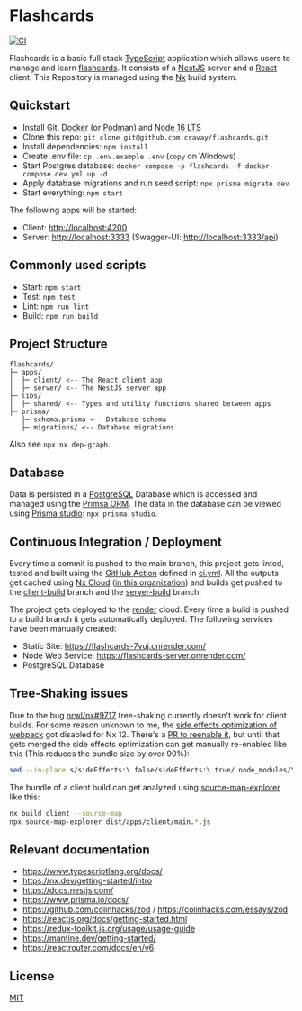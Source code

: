 # Flashcards

[![CI](https://github.com/cravay/flashcards/actions/workflows/ci.yml/badge.svg)](https://github.com/cravay/flashcards/actions/workflows/ci.yml)

Flashcards is a basic full stack [TypeScript](https://www.typescriptlang.org/) application which allows users to manage
and learn [flashcards](https://en.wikipedia.org/wiki/Flashcard). It consists of a [NestJS](https://nestjs.com/) server
and a [React](https://reactjs.org/) client. This Repository is managed using the [Nx](https://nx.dev/) build system.

## Quickstart

- Install [Git](https://git-scm.com/), [Docker](https://www.docker.com/) (or [Podman](https://podman.io/)) and [Node 16 LTS](https://nodejs.org/)
- Clone this repo: `git clone git@github.com:cravay/flashcards.git`
- Install dependencies: `npm install`
- Create .env file: `cp .env.example .env` (`copy` on Windows)
- Start Postgres database: `docker compose -p flashcards -f docker-compose.dev.yml up -d`
- Apply database migrations and run seed script: `npx prisma migrate dev`
- Start everything: `npm start`

The following apps will be started:

- Client: <http://localhost:4200>
- Server: <http://localhost:3333> (Swagger-UI: <http://localhost:3333/api>)

## Commonly used scripts

- Start: `npm start`
- Test: `npm test`
- Lint: `npm run lint`
- Build: `npm run build`

## Project Structure

```text
flashcards/
├─ apps/
│  ├─ client/ <-- The React client app
│  ├─ server/ <-- The NestJS server app
├─ libs/
│  ├─ shared/ <-- Types and utility functions shared between apps
├─ prisma/
   ├─ schema.prisma <-- Database schema
   ├─ migrations/ <-- Database migrations
```

Also see `npx nx dep-graph`.

<!-- Generated using: https://tree.nathanfriend.io/?s=(%27options!(%27fancy!true~fullPath!false~trailingSlash!true~rootDot!false)~2(%272%27flashcards*apps3client3server*libs3shared*0schema.0migrations%27)~version!%271%27)*%5Cn--%20%200prisma32source!3*-%01320-* -->

## Database

Data is persisted in a [PostgreSQL](https://www.postgresql.org/) Database which is accessed and managed using the [Primsa ORM](https://www.prisma.io/).
The data in the database can be viewed using [Prisma studio](https://www.prisma.io/studio): `npx prisma studio`.

## Continuous Integration / Deployment

Every time a commit is pushed to the main branch, this project gets linted, tested and built using
the [GitHub Action](https://github.com/features/actions) defined in [ci.yml](https://github.com/cravay/flashcards/blob/main/.github/workflows/ci.yml).
All the outputs get cached using [Nx Cloud](https://nx.app/) ([in this organization](https://nx.app/orgs/624ddb8a81e08f00053c551c/workspaces/624ddbbc2a9400251c0f601f))
and builds get pushed to the [client-build](https://github.com/cravay/flashcards/tree/client-build)
branch and the [server-build](https://github.com/cravay/flashcards/tree/server-build) branch.

The project gets deployed to the [render](https://render.com/) cloud. Every time a build is pushed to a build branch it
gets automatically deployed. The following services have been manually created:

- Static Site: <https://flashcards-7vuj.onrender.com/>
- Node Web Service: <https://flashcards-server.onrender.com/>
- PostgreSQL Database

## Tree-Shaking issues

Due to the bug [nrwl/nx#9717](https://github.com/nrwl/nx/issues/9717) tree-shaking currently doesn't work for client builds. 
For some reason unknown to me, the [side effects optimization of webpack](https://webpack.js.org/configuration/optimization/#optimizationsideeffects)
got disabled for Nx 12. There's a [PR to reenable it](https://github.com/nrwl/nx/pull/8296), but until that gets merged 
the side effects optimization can get manually re-enabled like this (This reduces the bundle size by over 90%):

```bash
sed --in-place s/sideEffects:\ false/sideEffects:\ true/ node_modules/\@nrwl/web/src/utils/config.js
```

The bundle of a client build can get analyzed using [source-map-explorer](https://github.com/danvk/source-map-explorer) like this:

```bash
nx build client --source-map
npx source-map-explorer dist/apps/client/main.*.js
```

## Relevant documentation

- <https://www.typescriptlang.org/docs/>
- <https://nx.dev/getting-started/intro>
- <https://docs.nestjs.com/>
- <https://www.prisma.io/docs/>
- <https://github.com/colinhacks/zod> / <https://colinhacks.com/essays/zod>
- <https://reactjs.org/docs/getting-started.html>
- <https://redux-toolkit.js.org/usage/usage-guide>
- <https://mantine.dev/getting-started/>
- <https://reactrouter.com/docs/en/v6>

## License

[MIT](./LICENSE)
